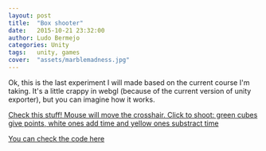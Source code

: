 ```yaml
---
layout: post
title:  "Box shooter"
date:   2015-10-21 23:32:00
author: Ludo Bermejo
categories: Unity 
tags:	unity, games
cover:  "assets/marblemadness.jpg"
---
```


Ok, this is the last experiment I will made based on the current course I'm taking. It's a little crappy in webgl (because of the current version of unity exporter), but you can imagine how it works.
 
[Check this stuff! Mouse will move the crosshair. Click to shoot: green cubes give points, white ones add time and yellow ones substract time](http://dev.ludobermejo.es/projects/boxshooter/index.html)

[You can check the code here](https://github.com/LudoBermejo/BoxShooter)